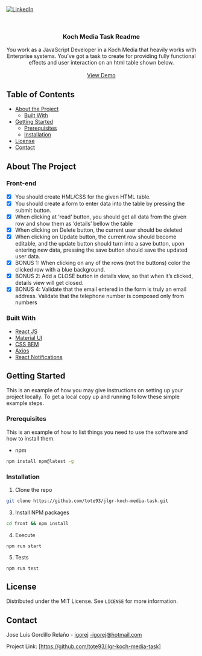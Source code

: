 [![LinkedIn][linkedin-shield]][linkedin-url]

<br />
<p align="center">
  <h3 align="center">Koch Media Task Readme</h3>
  <p align="center">
    You work as a JavaScript Developer in a Koch Media that heavily works with Enterprise systems. You’ve got a task to create for providing fully functional effects and user interaction on an html table shown below.
    <br />
    <br />
    <a href="https://koch-media-jlgr.web.app">View Demo</a>
</p>

<!-- TABLE OF CONTENTS -->

## Table of Contents

- [About the Project](#about-the-project)
  - [Built With](#built-with)
- [Getting Started](#getting-started)
  - [Prerequisites](#prerequisites)
  - [Installation](#installation)
- [License](#license)
- [Contact](#contact)

<!-- ABOUT THE PROJECT -->

## About The Project

### Front-end

- [x] You should create HML/CSS for the given HTML table.
- [x] You should create a form to enter data into the table by pressing the submit button.
- [x] When clicking at ‘read’ button, you should get all data from the given row and show them as ‘details’ bellow the table
- [x] When clicking on Delete button, the current user should be deleted
- [x] When clicking on Update button, the current row should become editable, and the update button should turn into a save button, upon entering new data, pressing the save button should save the updated user data.
- [x] BONUS 1: When clicking on any of the rows (not the buttons) color the clicked row with a blue background.
- [x] BONUS 2: Add a CLOSE button in details view, so that when it’s clicked, details view will get closed.
- [x] BONUS 4: Validate that the email entered in the form is truly an email address. Validate that the telephone number is composed only from numbers

### Built With

- [React JS](https://es.reactjs.org/)
- [Material UI](https://material-ui.com/)
- [CSS BEM](http://getbem.com/introduction/)
- [Axios](https://github.com/axios/axios)
- [React Notifications](https://www.npmjs.com/package/react-notifications)

<!-- GETTING STARTED -->

## Getting Started

This is an example of how you may give instructions on setting up your project locally.
To get a local copy up and running follow these simple example steps.

### Prerequisites

This is an example of how to list things you need to use the software and how to install them.

- npm

```sh
npm install npm@latest -g
```

### Installation

1. Clone the repo

```sh
git clone https://github.com/tote93/jlgr-koch-media-task.git
```

3. Install NPM packages

```sh
cd front && npm install
```

4. Execute

```JS
npm run start
```

5. Tests

```JS
npm run test
```

<!-- LICENSE -->

## License

Distributed under the MIT License. See `LICENSE` for more information.

<!-- CONTACT -->

## Contact

Jose Luis Gordillo Relaño - [igorej](https://www.linkedin.com/in/i62gorej/) -igorej@hotmail.com

Project Link: [https://github.com/tote93/jlgr-koch-media-task]

<!-- MARKDOWN LINKS & IMAGES -->
<!-- https://www.markdownguide.org/basic-syntax/#reference-style-links -->

[linkedin-shield]: https://img.shields.io/badge/-LinkedIn-black.svg?style=flat-square&logo=linkedin&colorB=555
[linkedin-url]: https://www.linkedin.com/in/i62gorej/
